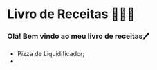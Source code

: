 # Livro de Receitas :book::man_cook:



### Olá! Bem vindo ao meu livro de receitas:pen:

* Pizza de Liquidificador;
* 



 